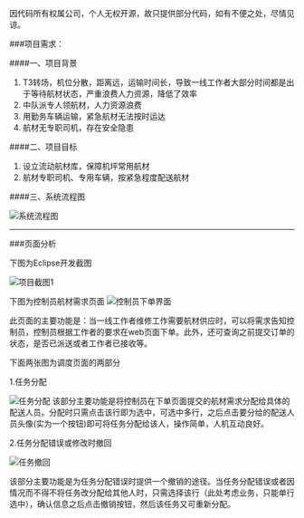 

因代码所有权属公司，个人无权开源，故只提供部分代码，如有不便之处，尽情见谅。

###项目需求：

####一、项目背景
1. T3转场，机位分散，距离远，运输时间长，导致一线工作者大部分时间都是出于等待航材状态，严重浪费人力资源，降低了效率 
2. 中队派专人领航材，人力资源浪费
3. 用勤务车辆运输，紧急航材无法按时运达
4. 航材无专职司机，存在安全隐患

####二、项目目标
1. 设立流动航材库，保障机坪常用航材
2. 航材专职司机、专用车辆，按紧急程度配送航材

####三、系统流程图

![系统流程图](http://i.imgur.com/XcXBZk9.png)



----------

###页面分析

下图为Eclipse开发截图

![项目截图1](http://i.imgur.com/jb8dJtg.png)


下图为控制员航材需求页面
![控制员下单界面](http://i.imgur.com/V03RU9K.png)

此页面的主要功能是：当一线工作者维修工作需要航材供应时，可以将需求告知控制员，控制员根据工作者的要求在web页面下单。此外，还可查询之前提交订单的状态，是否已派送或者工作者已接收等。

下面两张图为调度页面的两部分


1.任务分配
 
![任务分配](http://i.imgur.com/m5O0Hzq.png)
该部分主要功能是将控制员在下单页面提交的航材需求分配给具体的配送人员。分配时只需点击该行即为选中，可选中多行，之后点击要分给的配送人员头像(实为一个按钮)即可将任务分配给该人，操作简单，人机互动良好。

2.任务分配错误或修改时撤回

![任务撤回](http://i.imgur.com/0te2gmE.png)

该部分主要功能是为任务分配错误时提供一个撤销的途径。当任务分配错误或者因情况而不得不将任务改分配给其他人时，只需选择该行（此处考虑业务，只能单行选中），确认信息之后点击撤销按钮，然后该任务又可重新分配。

